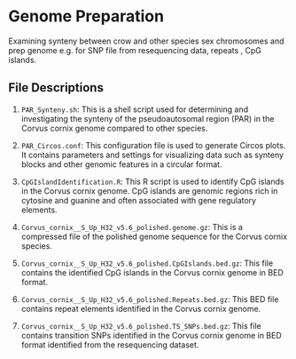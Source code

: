 # Genome Preparation
Examining synteny between crow and other species sex chromosomes and prep genome e.g. for SNP file from resequencing data, repeats , CpG islands. 

## File Descriptions

1. `PAR_Synteny.sh`: This is a shell script used for determining and investigating the synteny of the pseudoautosomal region (PAR) in the Corvus cornix genome compared to other species.

2. `PAR_Circos.conf`: This configuration file is used to generate Circos plots. It contains parameters and settings for visualizing data such as synteny blocks and other genomic features in a circular format.

3. `CpGIslandIdentification.R`: This R script is used to identify CpG islands in the Corvus cornix genome. CpG islands are genomic regions rich in cytosine and guanine and often associated with gene regulatory elements.

4. `Corvus_cornix__S_Up_H32_v5.6_polished.genome.gz`: This is a compressed file of the polished genome sequence for the Corvus cornix species.

5. `Corvus_cornix__S_Up_H32_v5.6_polished.CpGIslands.bed.gz`: This file contains the identified CpG islands in the Corvus cornix genome in BED format.

6. `Corvus_cornix__S_Up_H32_v5.6_polished.Repeats.bed.gz`: This BED file contains repeat elements identified in the Corvus cornix genome.

7. `Corvus_cornix__S_Up_H32_v5.6_polished.TS_SNPs.bed.gz`: This file contains transition SNPs identified in the Corvus cornix genome in BED format identified from the resequencing dataset. 

